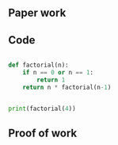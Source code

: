 ## Paper work

## Code 

```.py

def factorial(n):
    if n == 0 or n == 1:
        return 1
    return n * factorial(n-1)


print(factorial(4))


```

## Proof of work
